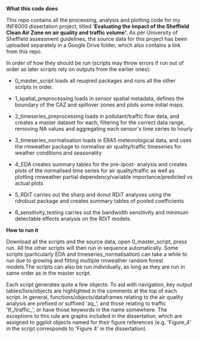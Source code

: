 **What this code does**

This repo contains all the processing, analysis and plotting code for my INF6000 dissertation project, titled '**Evaluating the impact of the Sheffield Clean Air Zone on air quality and traffic volume'.** As per University of Sheffield assessment guidelines, the source data for this project has been uploaded separately in a Google Drive folder, which also contains a link from this repo.

In order of how they should be run (scripts may throw errors if run out of order as later scripts rely on outputs from the earlier ones):

-   0_master_script loads all reuqired packages and runs all the other scripts in order.

-   1_spatial_preprocessing loads in sensor spatial metadata, defines the boundary of the CAZ and spillover zones and plots some initial maps.

-   2_timeseries_preprocessing loads in pollutant/traffic flow data, and creates a master dataset for each, filtering for the correct data range, removing NA values and aggregating each sensor's time series to hourly

-   3_timeseries_normalisation loads in ERA5 meteorological data, and uses the rmweather package to normalise air quality/traffic timeseries for weather conditions and seasonality

-   4_EDA creates summary tables for the pre-/post- analysis and creates plots of the normalised time series for air quality/traffic as well as plotting rmweather partial dependency/variable importance/predicted vs actual plots

-   5_RDiT carries out the sharp and donut RDiT analyses using the rdrobust package and creates summary tables of pooled coefficients

-   6_sensitivity_testing carries out the bandwidth sensitivity and minimum detectable effects analysis on the RDiT models.

**How to run it**

Download all the scripts and the source data, open 0_master_script, press run. All the other scripts will then run in sequence automatically. Some scripts (particularly EDA and timeseries_normalisation) can take a while to run due to growing and fitting multiple rmweather random forest models.The scripts can also be run individually, as long as they are run in same order as in the master script.

Each script generates quite a few objects. To aid with navigation, key output tables/lists/objects are highlighted in the comments at the top of each script. In general, functions/objects/dataframes relating to the air quality analysis are prefixed or suffixed 'aq\_', and those relating to traffic 'tf\_/traffic\_', or have those keywords in the name somewhere. The exceptions to this rule are graphs included in the dissertation, which are assigned to ggplot objects named for their figure references (e.g. 'Figure_4' in the script corresponds to 'Figure 4' in the dissertation).
